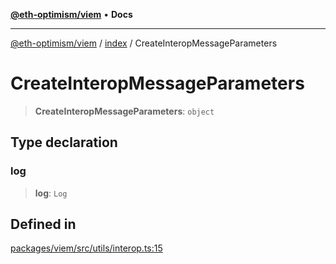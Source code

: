 [**@eth-optimism/viem**](../../README.md) • **Docs**

***

[@eth-optimism/viem](../../README.md) / [index](../README.md) / CreateInteropMessageParameters

# CreateInteropMessageParameters

> **CreateInteropMessageParameters**: `object`

## Type declaration

### log

> **log**: `Log`

## Defined in

[packages/viem/src/utils/interop.ts:15](https://github.com/ethereum-optimism/ecosystem/blob/8c869dbb3cc282dd35a61a60d7a8a9cae4a14cae/packages/viem/src/utils/interop.ts#L15)

